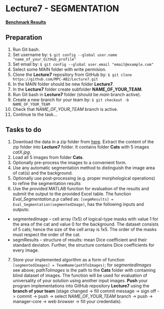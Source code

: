 # Lecture7 - SEGMENTATION


[**Benchmark Results**](https://moodle.vut.cz/pluginfile.php/410380/mod_resource/content/1/L6_BenchmarkTracking.xlsx%20-%20List1.pdf)

## Preparation

1. Run Git bash.
2. Set username by: `$ git config --global user.name "name_of_your_GitHub_profile"`
3. Set email by: `$ git config --global user.email "email@example.com"`
4. Select some MAIN folder with write permision.
5. Clone the **Lecture7** repository from GitHub by: `$ git clone https://github.com/MPC-AB2/Lecture7.git`
6. In the MAIN folder should be new folder **Lecture7**.
7. In the **Lecture7** folder create subfolder **NAME_OF_YOUR_TEAM**.
8. Run Git bash in **Lecture7** folder (should be *main* branch active).
9. Create a new branch for your team by: `$ git checkout -b NAME_OF_YOUR_TEAM`
10. Check that  *NAME_OF_YOUR_TEAM* branch is active.
11. Continue to the task...

## Tasks to do

1. Download the data in a zip folder from [here](https://www.vut.cz/www_base/vutdisk.php?i=286941a8ec). Extract the content of the zip folder into **Lecture7** folder. It contains folder **Cats** with 5 images *catX.jpg*.
2. Load all 5 images from folder **Cats**.
3. Optionally pre-process the images to a convenient form.
4. Use any automatic segmentation method to distinguish the image area of cat(s) and the background.
5. Optionally use post-processing (e.g. proper morphological operations) to refine the segmentation results 
6. Use the provided MATLAB function for evaluation of the results and submit the output to the provided Excel table. The function *Eval_Segmentation.p.p* called as:
`[segmResults] = Eval_Segmentation(segmentedImage)`,
has the following inputs and outputs:
  * segmentedImage – cell array (1x5) of logical-type masks with value 1 for the area of the cat and value 0 for the background. The dataset consists of 5 cats; hence the size of the cell array is 1x5. The order of the masks must respect the order of the cat.
  * segmResults – structure of results: mean Dice coefficient and their standard deviaton. Further, the structure contains Dice coefficients for every image.
7. Store your implemented algorithm as a form of function `[segmentedImages] = TeamName(pathToImages)`; for *segmentedImages* see above; *pathToImages* is the path to the **Cats** folder with containing blind dataset of images. The function will be used for evaluation of universality of your solution using another input images. **Push** your program implementations into GitHub repository **Lecture7** using the **branch of your team** (stage changed -> fill commit message -> sign off -> commit -> push -> select *NAME_OF_YOUR_TEAM* branch -> push -> manager-core -> web browser -> fill your credentials).
